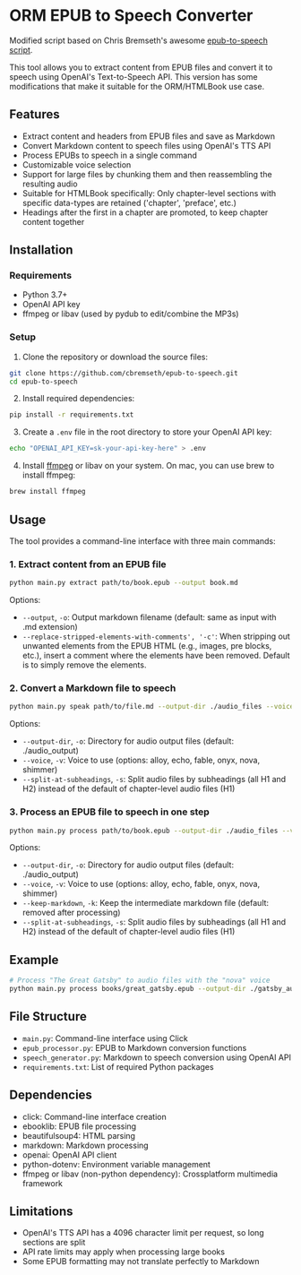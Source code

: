 # ORM EPUB to Speech Converter

Modified script based on Chris Bremseth's awesome [epub-to-speech script](https://github.com/cbremseth/epub-to-speech). 

This tool allows you to extract content from EPUB files and convert it to speech using OpenAI's Text-to-Speech API. This version has some modifications that make it suitable for the ORM/HTMLBook use case.

## Features

- Extract content and headers from EPUB files and save as Markdown
- Convert Markdown content to speech files using OpenAI's TTS API
- Process EPUBs to speech in a single command
- Customizable voice selection
- Support for large files by chunking them and then reassembling the resulting audio
- Suitable for HTMLBook specifically: Only chapter-level sections with specific data-types are retained ('chapter', 'preface', etc.)
- Headings after the first in a chapter are promoted, to keep chapter content together

## Installation

### Requirements

- Python 3.7+
- OpenAI API key
- ffmpeg or libav (used by pydub to edit/combine the MP3s)

### Setup

1. Clone the repository or download the source files:

```bash
git clone https://github.com/cbremseth/epub-to-speech.git
cd epub-to-speech
```

2. Install required dependencies:

```bash
pip install -r requirements.txt
```

3. Create a `.env` file in the root directory to store your OpenAI API key:

```bash
echo "OPENAI_API_KEY=sk-your-api-key-here" > .env
```

4. Install [ffmpeg](https://www.ffmpeg.org) or libav on your system. On mac, you can use brew to install ffmpeg:

```bash
brew install ffmpeg
```


## Usage

The tool provides a command-line interface with three main commands:

### 1. Extract content from an EPUB file

```bash
python main.py extract path/to/book.epub --output book.md
```

Options:
- `--output`, `-o`: Output markdown filename (default: same as input with .md extension)
- `--replace-stripped-elements-with-comments', '-c'`: When stripping out unwanted elements from the EPUB HTML (e.g., images, pre blocks, etc.), insert a comment where the elements have been removed. Default is to simply remove the elements.

### 2. Convert a Markdown file to speech

```bash
python main.py speak path/to/file.md --output-dir ./audio_files --voice nova
```

Options:
- `--output-dir`, `-o`: Directory for audio output files (default: ./audio_output)
- `--voice`, `-v`: Voice to use (options: alloy, echo, fable, onyx, nova, shimmer)
- `--split-at-subheadings`, `-s`: Split audio files by subheadings (all H1 and H2) instead of the default of chapter-level audio files (H1)

### 3. Process an EPUB file to speech in one step

```bash
python main.py process path/to/book.epub --output-dir ./audio_files --voice alloy --keep-markdown
```

Options:
- `--output-dir`, `-o`: Directory for audio output files (default: ./audio_output)
- `--voice`, `-v`: Voice to use (options: alloy, echo, fable, onyx, nova, shimmer)
- `--keep-markdown`, `-k`: Keep the intermediate markdown file (default: removed after processing)
- `--split-at-subheadings`, `-s`: Split audio files by subheadings (all H1 and H2) instead of the default of chapter-level audio files (H1)

## Example

```bash
# Process "The Great Gatsby" to audio files with the "nova" voice
python main.py process books/great_gatsby.epub --output-dir ./gatsby_audio --voice nova --keep-markdown
```

## File Structure

- `main.py`: Command-line interface using Click
- `epub_processor.py`: EPUB to Markdown conversion functions
- `speech_generator.py`: Markdown to speech conversion using OpenAI API
- `requirements.txt`: List of required Python packages

## Dependencies

- click: Command-line interface creation
- ebooklib: EPUB file processing
- beautifulsoup4: HTML parsing
- markdown: Markdown processing
- openai: OpenAI API client
- python-dotenv: Environment variable management
- ffmpeg or libav (non-python dependency): Crossplatform multimedia framework

## Limitations

- OpenAI's TTS API has a 4096 character limit per request, so long sections are split
- API rate limits may apply when processing large books
- Some EPUB formatting may not translate perfectly to Markdown
